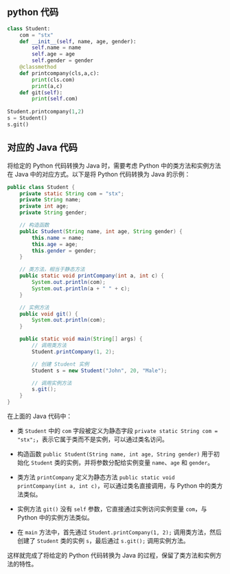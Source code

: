 ## python 代码

``` python
class Student:  
    com = "stx"  
    def __init__(self, name, age, gender):  
        self.name = name  
        self.age = age  
        self.gender = gender  
    @classmethod  
    def printcompany(cls,a,c):  
        print(cls.com)  
        print(a,c)  
    def git(self):  
        print(self.com)  
  
Student.printcompany(1,2)  
s = Student()  
s.git()
```

## 对应的 Java 代码
将给定的 Python 代码转换为 Java 时，需要考虑 Python 中的类方法和实例方法在 Java 中的对应方式。以下是将 Python 代码转换为 Java 的示例：

```java
public class Student {
    private static String com = "stx";
    private String name;
    private int age;
    private String gender;

    // 构造函数
    public Student(String name, int age, String gender) {
        this.name = name;
        this.age = age;
        this.gender = gender;
    }

    // 类方法，相当于静态方法
    public static void printCompany(int a, int c) {
        System.out.println(com);
        System.out.println(a + " " + c);
    }

    // 实例方法
    public void git() {
        System.out.println(com);
    }

    public static void main(String[] args) {
        // 调用类方法
        Student.printCompany(1, 2);

        // 创建 Student 实例
        Student s = new Student("John", 20, "Male");

        // 调用实例方法
        s.git();
    }
}
```

在上面的 Java 代码中：

- 类 `Student` 中的 `com` 字段被定义为静态字段 `private static String com = "stx";`，表示它属于类而不是实例，可以通过类名访问。
  
- 构造函数 `public Student(String name, int age, String gender)` 用于初始化 `Student` 类的实例，并将参数分配给实例变量 `name`、`age` 和 `gender`。

- 类方法 `printCompany` 定义为静态方法 `public static void printCompany(int a, int c)`，可以通过类名直接调用，与 Python 中的类方法类似。

- 实例方法 `git()` 没有 `self` 参数，它直接通过实例访问实例变量 `com`，与 Python 中的实例方法类似。

- 在 `main` 方法中，首先通过 `Student.printCompany(1, 2);` 调用类方法，然后创建了 `Student` 类的实例 `s`，最后通过 `s.git();` 调用实例方法。

这样就完成了将给定的 Python 代码转换为 Java 的过程，保留了类方法和实例方法的特性。
